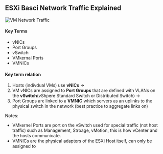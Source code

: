 ## ESXi Basci Network Traffic Explained
![VM Network Traffic](https://user-images.githubusercontent.com/111991325/209737771-87e5f408-5e49-46be-a849-8c46d539be29.png)

#### Key Terms
- vNICs
- Port Groups
- vSwitch
- VMkernal Ports
- VMNICs


#### Key term relation
 1. Hosts (indivdual VMs) use <b>vNICs</b> -> 
 2. VM vNICs are assigned to <b>Port Groups</b> that are defined with VLANs on the <b>vSwitch</b>(vShpere Standard Switch or Distributed Switch) -> 
 3. Port Groups are linked to a <b>VMNIC</b> which servers as an uplinks to the physical switch in the network (best practice to aggregate links on) 

Notes: 
- VMkernel Ports are port on the vSwitch used for special traffic (not host traffic) such as Management, Stroage, vMotion, this is how vCenter and the hosts communicate.
- VMNICs are the physical adapters of the ESXi Host itself, can only be assigned to 
